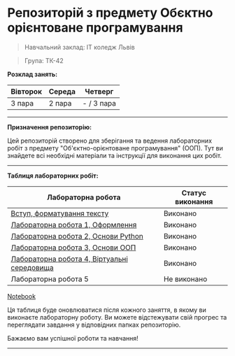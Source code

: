 # Репозиторій з предмету Обєктно орієнтоване програмування
> Навчальний заклад: ІТ коледж Львів

> Група: ТК-42

**Розклад занять:**

| Вівторок | Середа | Четверг    |
|----------|--------|------------|
| 3 пара   | 2 пара | - / 3 пара |

---

**Призначення репозиторію:**

Цей репозиторій створено для зберігання та ведення лабораторних робіт з предмету "Об'єктно-орієнтоване програмування" (ООП). Тут ви знайдете всі необхідні матеріали та інструкції для виконання цих робіт.

---

**Таблиця лабораторних робіт:**

| Лабораторна робота | Статус виконання |
|--------------------|------------------|
| [Вступ, форматування тексту](init/README.md)                      | Виконано  |
| [Лабораторна робота 1, Оформлення](1_lab/README.md)               | Виконано  |
| [Лабораторна робота 2, Основи Python](2_lab/README.md)            | Виконано  |
| [Лабораторна робота 3, Основи ООП](3_lab/README.md)               | Виконано  |
| [Лабораторна робота 4, Віртуальні середовища](./4_lab/README.md)  | Виконано  |
| Лабораторна робота 5 | Не виконано |

[Notebook](./_notebooks/2023-12-05-My-First-Post.ipynb)

Ця таблиця буде оновлюватися після кожного заняття, в якому ви виконаєте лабораторну роботу. Ви можете відстежувати свій прогрес та переглядати завдання у відповідних папках репозиторію.

Бажаємо вам успішної роботи та навчання!

---
